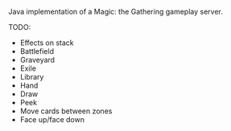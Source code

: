 Java implementation of a Magic: the Gathering gameplay server.

TODO:
- Effects on stack
- Battlefield
- Graveyard
- Exile
- Library
- Hand
- Draw
- Peek
- Move cards between zones
- Face up/face down